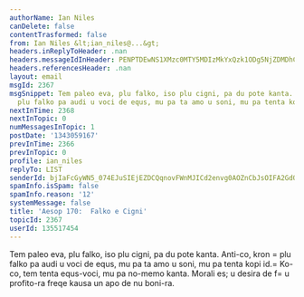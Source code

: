 ```yaml
---
authorName: Ian Niles
canDelete: false
contentTrasformed: false
from: Ian Niles &lt;ian_niles@...&gt;
headers.inReplyToHeader: .nan
headers.messageIdInHeader: PENPTDEwNS1XMzc0MTY5MDIzMkYxQzk1ODg5NjZDMDhCREQwQHBoeC5nYmw+
headers.referencesHeader: .nan
layout: email
msgId: 2367
msgSnippet: Tem paleo eva, plu falko, iso plu cigni, pa du pote kanta.  Anti-co, kron
  plu falko pa audi u voci de equs, mu pa ta amo u soni, mu pa tenta kopi id.  Ko-co,
nextInTime: 2368
nextInTopic: 0
numMessagesInTopic: 1
postDate: '1343059167'
prevInTime: 2366
prevInTopic: 0
profile: ian_niles
replyTo: LIST
senderId: bjIaFcGyWN5_074EJuSIEjEZDCQqnovFWnMJICd2envg0AOZnCbJsOIFA2GdOK27SbpKao-KZrObV_lvLxR3ZL6ZJMa7nG4z
spamInfo.isSpam: false
spamInfo.reason: '12'
systemMessage: false
title: 'Aesop 170:  Falko e Cigni'
topicId: 2367
userId: 135517454
---
```



Tem paleo eva, plu falko, iso plu cigni, pa du pote kanta.  Anti-co, kron =
plu falko pa audi u voci de equs, mu pa ta amo u soni, mu pa tenta kopi id.=
  Ko-co, tem tenta equs-voci, mu pa no-memo kanta.
Morali es; u desira de f=
u profito-ra freqe kausa un apo de nu boni-ra. 		 	   		  

